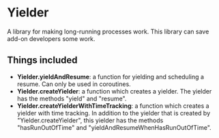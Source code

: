 # Yielder

A library for making long-running processes work. This library can save add-on developers some work.

## Things included

* **Yielder.yieldAndResume**: a function for yielding and scheduling a resume. Can only be used in coroutines.
* **Yielder.createYielder**: a function which creates a yielder. The yielder has the methods "yield" and "resume".
* **Yielder.createYielderWithTimeTracking**: a function which creates a yielder with time tracking. In addition to the yielder that is created by "Yielder.createYielder", this yielder has the methods "hasRunOutOfTime" and "yieldAndResumeWhenHasRunOutOfTime".

